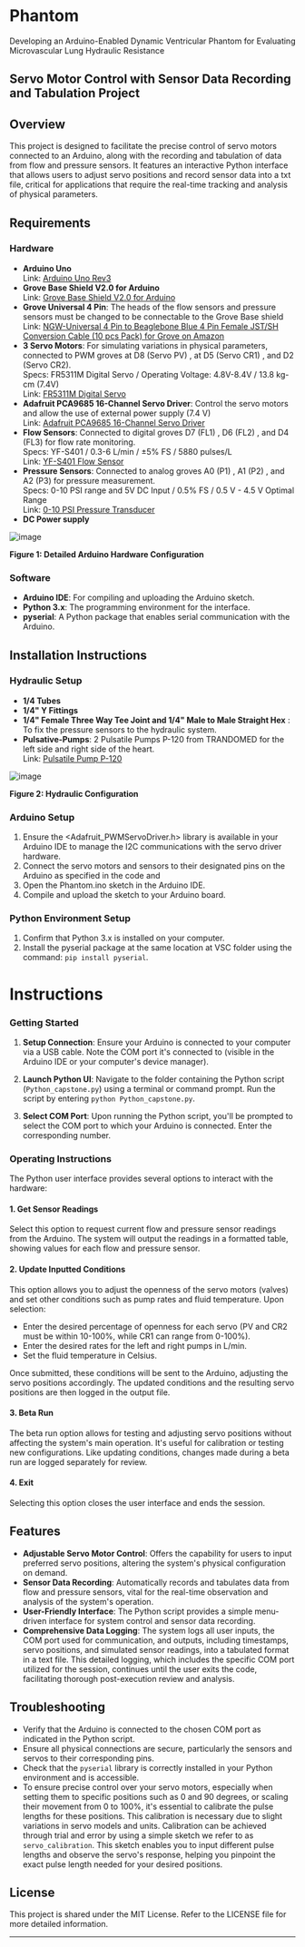 # Phantom
Developing an Arduino-Enabled Dynamic Ventricular Phantom for Evaluating Microvascular Lung Hydraulic Resistance

## Servo Motor Control with Sensor Data Recording and Tabulation Project

## Overview
This project is designed to facilitate the precise control of servo motors connected to an Arduino, along with the recording and tabulation of data from flow and pressure sensors. It features an interactive Python interface that allows users to adjust servo positions and record sensor data into a txt file, critical for applications that require the real-time tracking and analysis of physical parameters.

## Requirements

### Hardware
- **Arduino Uno**  
  Link: [Arduino Uno Rev3](https://store-usa.arduino.cc/products/arduino-uno-rev3?queryID=undefined&selectedStore=us)
- **Grove Base Shield V2.0 for Arduino**  
  Link: [Grove Base Shield V2.0 for Arduino](https://store-usa.arduino.cc/products/grove-base-shield-v2-0-for-arduino)
- **Grove Universal 4 Pin**: The heads of the flow sensors and pressure sensors must be changed to be connectable to the Grove Base shield  
  Link: [NGW-Universal 4 Pin to Beaglebone Blue 4 Pin Female JST/SH Conversion Cable (10 pcs Pack) for Grove on Amazon](#) 
- **3 Servo Motors**: For simulating variations in physical parameters, connected to PWM groves at D8 (Servo PV) , at D5 (Servo CR1) , and D2 (Servo CR2).  
  Specs: FR5311M Digital Servo / Operating Voltage: 4.8V-8.4V / 13.8 kg-cm (7.4V)  
  Link: [FR5311M Digital Servo](https://abra-electronics.com/sensors/sensors-liquid-flow/sen0216-gravity-digital-water-flow-sensor-for-arduino-1-8.html)
- **Adafruit PCA9685 16-Channel Servo Driver**: Control the servo motors and allow the use of external power supply (7.4 V)  
  Link: [Adafruit PCA9685 16-Channel Servo Driver](https://www.adafruit.com/product/815)
- **Flow Sensors**: Connected to digital groves D7 (FL1) , D6 (FL2) , and D4 (FL3) for flow rate monitoring.  
  Specs: YF-S401 / 0.3-6 L/min / ±5% FS / 5880 pulses/L   
  Link: [YF-S401 Flow Sensor](https://abra-electronics.com/sensors/sensors-liquid-flow/sen0216-gravity-digital-water-flow-sensor-for-arduino-1-8.html)
- **Pressure Sensors**: Connected to analog groves A0 (P1) , A1 (P2) , and A2 (P3) for pressure measurement.  
  Specs: 0-10 PSI range and 5V DC Input / 0.5% FS / 0.5 V - 4.5 V Optimal Range  
  Link: [0-10 PSI Pressure Transducer](https://snapklik.com/en-ca/product/pressure-transducer-stainless-pressure-transducer-5-psi-pressure-transducer-sensor-10-psi-steel-pressure-sender-sensor-g1-4-for-oil-tank-gas-tank-and-tank-0-10psi-0-10psi/0P2P4PL7318L5)
- **DC Power supply**
  
![image](https://github.com/Fredmichll/Phantom/assets/149977886/fe1bf998-b674-4a97-bbc9-5824daf53194)

**Figure 1: Detailed Arduino Hardware Configuration**

### Software
- **Arduino IDE**: For compiling and uploading the Arduino sketch.
- **Python 3.x**: The programming environment for the interface.
- **pyserial**: A Python package that enables serial communication with the Arduino.
  
## Installation Instructions

### Hydraulic Setup
- **1/4 Tubes**
- **1/4" Y Fittings**
- **1/4" Female Three Way Tee Joint and 1/4" Male to Male Straight Hex** : To fix the pressure sensors to the hydraulic system.
- **Pulsative-Pumps**: 2 Pulsatile Pumps P-120 from TRANDOMED for the left side and right side of the heart.  
  Link: [Pulsatile Pump P-120](https://www.trando-med.com/pulsatile-pump/top-selling-pumps/pulsatile-pump-p-120-for-driving-vascular.html)

![image](https://github.com/Fredmichll/Phantom/assets/149977886/ca6718d9-69b5-4a1f-8225-fc4590b9d5d3)

**Figure 2: Hydraulic Configuration**

### Arduino Setup
1. Ensure the <Adafruit_PWMServoDriver.h> library is available in your Arduino IDE to manage the I2C communications with the servo driver hardware.
2. Connect the servo motors and sensors to their designated pins on the Arduino as specified in the code and 
3. Open the Phantom.ino sketch in the Arduino IDE.
4. Compile and upload the sketch to your Arduino board.
   
### Python Environment Setup
1. Confirm that Python 3.x is installed on your computer.
2. Install the pyserial package at the same location at VSC folder using the command: `pip install pyserial`.

# Instructions

### Getting Started
1. **Setup Connection**: Ensure your Arduino is connected to your computer via a USB cable. Note the COM port it's connected to (visible in the Arduino IDE or your computer's device manager).

2. **Launch Python UI**: Navigate to the folder containing the Python script (`Python_capstone.py`) using a terminal or command prompt. Run the script by entering `python Python_capstone.py`.

3. **Select COM Port**: Upon running the Python script, you'll be prompted to select the COM port to which your Arduino is connected. Enter the corresponding number.

### Operating Instructions
The Python user interface provides several options to interact with the hardware:

#### 1. Get Sensor Readings
Select this option to request current flow and pressure sensor readings from the Arduino. The system will output the readings in a formatted table, showing values for each flow and pressure sensor.

#### 2. Update Inputted Conditions
This option allows you to adjust the openness of the servo motors (valves) and set other conditions such as pump rates and fluid temperature. Upon selection:

- Enter the desired percentage of openness for each servo (PV and CR2 must be within 10-100%, while CR1 can range from 0-100%).
- Enter the desired rates for the left and right pumps in L/min.
- Set the fluid temperature in Celsius.

Once submitted, these conditions will be sent to the Arduino, adjusting the servo positions accordingly. The updated conditions and the resulting servo positions are then logged in the output file.

#### 3. Beta Run
The beta run option allows for testing and adjusting servo positions without affecting the system's main operation. It's useful for calibration or testing new configurations. Like updating conditions, changes made during a beta run are logged separately for review.

#### 4. Exit
Selecting this option closes the user interface and ends the session.

## Features
- **Adjustable Servo Motor Control**: Offers the capability for users to input preferred servo positions, altering the system's physical configuration on demand.
- **Sensor Data Recording**: Automatically records and tabulates data from flow and pressure sensors, vital for the real-time observation and analysis of the system's operation.
- **User-Friendly Interface**: The Python script provides a simple menu-driven interface for system control and sensor data recording.
- **Comprehensive Data Logging**: The system logs all user inputs, the COM port used for communication, and outputs, including timestamps, servo positions, and simulated sensor readings, into a tabulated format in a text file. This detailed logging, which includes the specific COM port utilized for the session, continues until the user exits the code, facilitating thorough post-execution review and analysis.
  
## Troubleshooting
- Verify that the Arduino is connected to the chosen COM port as indicated in the Python script.
- Ensure all physical connections are secure, particularly the sensors and servos to their corresponding pins.
- Check that the `pyserial` library is correctly installed in your Python environment and is accessible.
- To ensure precise control over your servo motors, especially when setting them to specific positions such as 0 and 90 degrees, or scaling their movement from 0 to 100%, it's essential to calibrate the pulse lengths for these positions. This calibration is necessary due to slight variations in servo models and units. Calibration can be achieved through trial and error by using a simple sketch we refer to as `servo_calibration`. This sketch enables you to input different pulse lengths and observe the servo's response, helping you pinpoint the exact pulse length needed for your desired positions.

## License
This project is shared under the MIT License. Refer to the LICENSE file for more detailed information.

---
